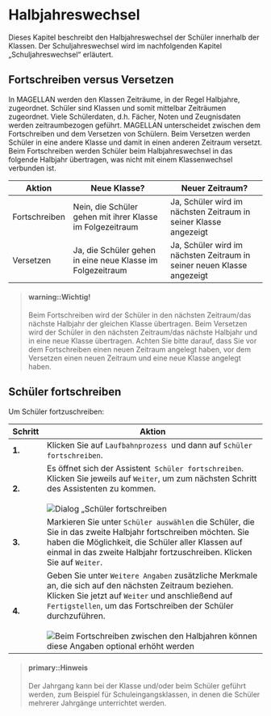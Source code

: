 # Halbjahreswechsel

Dieses Kapitel beschreibt den Halbjahreswechsel der Schüler innerhalb der Klassen. Der Schuljahreswechsel wird im nachfolgenden Kapitel „Schuljahreswechsel“ erläutert.

## Fortschreiben versus Versetzen

In MAGELLAN werden den Klassen Zeiträume, in der Regel Halbjahre, zugeordnet. Schüler sind Klassen und somit mittelbar Zeiträumen zugeordnet. Viele Schülerdaten, d.h. Fächer, Noten und Zeugnisdaten werden zeitraumbezogen geführt. MAGELLAN unterscheidet zwischen dem Fortschreiben und dem Versetzen von Schülern. Beim Versetzen werden Schüler in eine andere Klasse und damit in einen anderen Zeitraum versetzt. Beim Fortschreiben werden Schüler beim Halbjahreswechsel in das folgende Halbjahr übertragen, was nicht mit einem Klassenwechsel verbunden ist. 

Aktion|Neue Klasse? |Neuer Zeitraum?
--|--|--
Fortschreiben|Nein, die Schüler gehen mit ihrer Klasse im Folgezeitraum|Ja, Schüler wird im nächsten Zeitraum in seiner Klasse angezeigt
Versetzen|Ja, die Schüler gehen in eine neue Klasse im Folgezeitraum|Ja, Schüler wird im nächsten Zeitraum in seiner neuen Klasse angezeigt

> #### warning::Wichtig!
>
> Beim Fortschreiben wird der Schüler in den nächsten Zeitraum/das nächste Halbjahr der gleichen Klasse übertragen. 
> Beim Versetzen wird der Schüler in den nächsten Zeitraum/das nächste Halbjahr und in eine neue Klasse übertragen.
> Achten Sie bitte darauf, dass Sie vor dem Fortschreiben einen neuen Zeitraum angelegt haben, vor dem Versetzen einen neuen Zeitraum und eine neue Klasse angelegt haben.

## Schüler fortschreiben

Um Schüler fortzuschreiben:

Schritt|Aktion
--|--
**1.**|Klicken Sie auf `Laufbahnprozess `und dann auf `Schüler fortschreiben`. 
**2.**|Es öffnet sich der Assistent` Schüler fortschreiben`. Klicken Sie jeweils auf `Weiter`, um zum nächsten Schritt des Assistenten zu kommen.<br/><br/>![Dialog „Schüler fortschreiben](/images/halbjahreswechsel/halbjahreswechsel.png) 
**3.**|Markieren Sie unter `Schüler auswählen` die Schüler, die Sie in das zweite Halbjahr fortschreiben möchten. Sie haben die Möglichkeit, die Schüler aller Klassen auf einmal in das zweite Halbjahr fortzuschreiben. Klicken Sie auf `Weiter`.
**4.**|Geben Sie unter `Weitere Angaben` zusätzliche Merkmale an, die sich auf den nächsten Zeitraum beziehen. Klicken Sie jetzt auf `Weiter` und anschließend auf `Fertigstellen`, um das Fortschreiben der Schüler durchzuführen.<br/><br/>![Beim Fortschreiben zwischen den Halbjahren können diese Angaben optional erhöht werden](/images/halbjahreswechsel/halbjahreswechsel2.png)

> #### primary::Hinweis
>
> Der Jahrgang kann bei der Klasse und/oder beim Schüler geführt werden, zum Beispiel für Schuleingangsklassen, in denen die Schüler mehrerer Jahrgänge unterrichtet werden.
